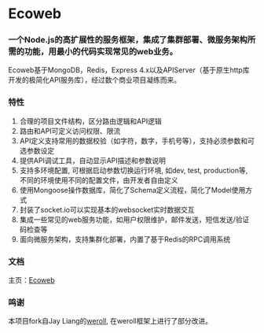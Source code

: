 # Ecoweb
### 一个Node.js的高扩展性的服务框架，集成了集群部署、微服务架构所需的功能，用最小的代码实现常见的web业务。
Ecoweb基于MongoDB，Redis，Express 4.x以及APIServer（基于原生http库开发的极简化API服务库），经过数个商业项目凝练而来。  

### 特性
1. 合理的项目文件结构，区分路由逻辑和API逻辑
2. 路由和API可定义访问权限、限流
3. API定义支持常用的数据校验（如字符，数字，手机号等），支持必须参数和可选参数设定
4. 提供API调试工具，自动显示API描述和参数说明
5. 支持多环境配置, 可根据启动参数切换运行环境, 如dev, test, production等, 不同的环境使用不同的配置文件，由开发者自由定义
6. 使用Mongoose操作数据库，简化了Schema定义流程，简化了Model使用方式
7. 封装了socket.io可以实现基本的websocket实时数据交互
8. 集成一些常见的web服务功能，如用户权限维护，邮件发送，短信发送/验证码检查等
9. 面向微服务架构，支持集群化部署，内置了基于Redis的RPC调用系统

### 文档
主页：[Ecoweb](https://snoopyjoy.github.io/ecoweb/)

### 鸣谢
本项目fork自Jay Liang的[weroll](https://github.com/jayliang701/weroll), 在weroll框架上进行了部分改进。